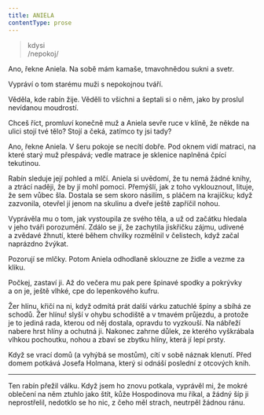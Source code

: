 ```yaml
---
title: ANIELA
contentType: prose
---
```


<section>

> kdysi  
> /nepokoj/

Ano, řekne Aniela. Na sobě mám kamaše, tmavohnědou sukni a svetr.

Vypráví o tom starému muži s nepokojnou tváří.

Věděla, kde rabín žije. Věděli to všichni a šeptali si o něm, jako by proslul nevídanou moudrostí.

Chceš říct, promluví konečně muž a Aniela sevře ruce v klíně, že někde na ulici stojí tvé tělo? Stojí a čeká, zatímco ty jsi tady?

Ano, řekne Aniela. V šeru pokoje se necítí dobře. Pod oknem vidí matraci, na které starý muž přespává; vedle matrace je sklenice naplněná čpící tekutinou.

Rabín sleduje její pohled a mlčí. Aniela si uvědomí, že tu nemá žádné knihy, a ztrácí naději, že by jí mohl pomoci. Přemýšlí, jak z toho vyklouznout, lituje, že sem vůbec šla. Dostala se sem skoro násilím, s pláčem na krajíčku; když zazvonila, otevřel jí jenom na skulinu a dveře ještě zapříčil nohou.

Vyprávěla mu o tom, jak vystoupila ze svého těla, a už od začátku hledala v jeho tváři porozumění. Zdálo se jí, že zachytila jiskřičku zájmu, udivené a zvědavé žhnutí, které během chvilky rozmělnil v čelistech, když začal naprázdno žvýkat.

Pozorují se mlčky. Potom Aniela odhodlaně sklouzne ze židle a vezme za kliku.

Počkej, zastaví ji. Až do večera mu pak pere špinavé spodky a pokrývky a on je, ještě vlhké, cpe do lepenkového kufru.

</section>

<section>

Žer hlínu, křičí na ni, když odmítá prát další várku zatuchlé špíny a sbíhá ze schodů. Žer hlínu! slyší v ohybu schodiště a v tmavém průjezdu, a protože je to jediná rada, kterou od něj dostala, opravdu to vyzkouší. Na nábřeží nabere hrst hlíny a ochutná ji. Nakonec zahrne důlek, ze kterého vyškrábala vlhkou pochoutku, nohou a zbaví se zbytku hlíny, která jí lepí prsty.

Když se vrací domů (a vyhýbá se mostům), cítí v sobě náznak klenutí. Před domem potkává Josefa Holmana, který si odnáší poslední z otcových knih.

* * *

Ten rabín přežil válku. Když jsem ho znovu potkala, vyprávěl mi, že mokré oblečení na něm ztuhlo jako štít, kůže Hospodinova mu říkal, a žádný šíp ji neprostřelil, nedotklo se ho nic, z čeho měl strach, neutrpěl žádnou ránu.

</section>
